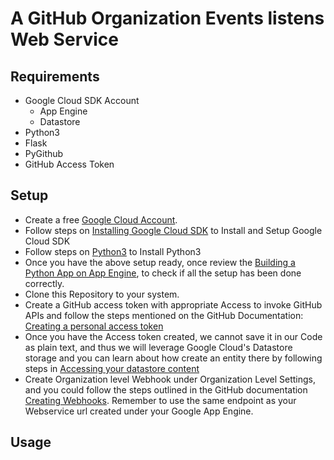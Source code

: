 # A GitHub Organization Events listens Web Service



## Requirements
* Google Cloud SDK Account
    * App Engine
    * Datastore
* Python3
* Flask
* PyGithub
* GitHub Access Token

## Setup
* Create a free [Google Cloud Account](cloud.google.com/free/).
* Follow steps on [Installing Google Cloud SDK](https://cloud.google.com/sdk/install) to Install and Setup Google Cloud SDK
* Follow steps on [Python3](https://www.python.org/downloads/) to Install Python3
* Once you have the above setup ready, once review the [Building a Python App on App Engine](https://cloud.google.com/appengine/docs/standard/python3/building-app), to check if all the setup has been done correctly. 
* Clone this Repository to your system. 
* Create a GitHub access token with appropriate Access to invoke GitHub APIs and follow the steps mentioned on the GitHub Documentation: [Creating a personal access token](https://help.github.com/en/github/authenticating-to-github/creating-a-personal-access-token-for-the-command-line)
* Once you have the Access token created, we cannot save it in our Code as plain text, and thus we will leverage Google Cloud's Datastore storage and you can learn about how create an entity there by following steps in [Accessing your datastore content](https://cloud.google.com/datastore/docs/concepts/entities)
* Create Organization level Webhook under Organization Level Settings, and you could follow the steps outlined in the GitHub documentation [Creating Webhooks](https://developer.github.com/webhooks/creating/). Remember to use the same endpoint as your Webservice url created under your Google App Engine. 

## Usage
